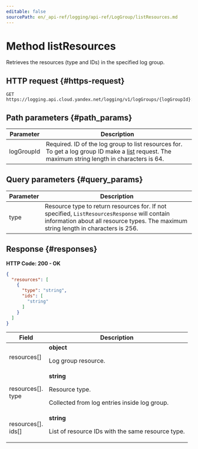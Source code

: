 ```yaml
---
editable: false
sourcePath: en/_api-ref/logging/api-ref/LogGroup/listResources.md
---
```


# Method listResources
Retrieves the resources (type and IDs) in the specified log group.
 

 
## HTTP request {#https-request}
```
GET https://logging.api.cloud.yandex.net/logging/v1/logGroups/{logGroupId}:listResources
```
 
## Path parameters {#path_params}
 
Parameter | Description
--- | ---
logGroupId | Required. ID of the log group to list resources for.  To get a log group ID make a [list](/docs/logging/api-ref/LogGroup/list) request.  The maximum string length in characters is 64.
 
## Query parameters {#query_params}
 
Parameter | Description
--- | ---
type | Resource type to return resources for.  If not specified, `ListResourcesResponse` will contain information about all resource types.  The maximum string length in characters is 256.
 
## Response {#responses}
**HTTP Code: 200 - OK**

```json 
{
  "resources": [
    {
      "type": "string",
      "ids": [
        "string"
      ]
    }
  ]
}
```

 
Field | Description
--- | ---
resources[] | **object**<br><p>Log group resource.</p> 
resources[].<br>type | **string**<br><p>Resource type.</p> <p>Collected from log entries inside log group.</p> 
resources[].<br>ids[] | **string**<br><p>List of resource IDs with the same resource type.</p> 